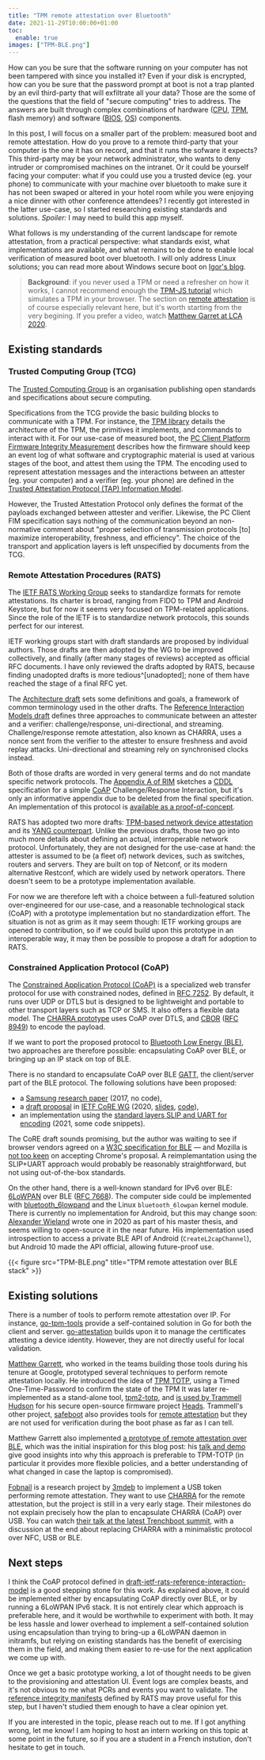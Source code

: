 ```yaml
---
title: "TPM remote attestation over Bluetooth"
date: 2021-11-29T10:00:00+01:00
toc:
  enable: true
images: ["TPM-BLE.png"]
---
```


How can you be sure that the software running on your computer has not been tampered with since you installed it?
Even if your disk is encrypted, how can you be sure that the password prompt at boot is not a trap planted by an evil third-party that will exfiltrate all your data?
Those are the some of the questions that the field of "secure computing" tries to address.
The answers are built through complex combinations of hardware ([CPU](https://en.wikipedia.org/wiki/Central_processing_unit), [TPM](https://en.wikipedia.org/wiki/Trusted_Platform_Module), flash memory) and software ([BIOS](https://en.wikipedia.org/wiki/BIOS), [OS](https://en.wikipedia.org/wiki/Operating_system)) components.

In this post, I will focus on a smaller part of the problem: measured boot and remote attestation.
How do you prove to a remote third-party that your computer is the one it has on record, and that it runs the sofware it expects?
This third-party may be your network administrator, who wants to deny intruder or compromised machines on the intranet.
Or it could be yourself facing your computer: what if you could use you a trusted device (eg. your phone) to communicate with your machine over bluetooth to make sure it has not been swaped or altered in your hotel room while you were enjoying a nice dinner with other conference attendees?
I recently got interested in the latter use-case, so I started researching existing standards and solutions.
*Spoiler:* I may need to build this app myself.

What follows is my understanding of the current landscape for remote attestation, from a practical perspective:
what standards exist, what implementations are available, and what remains to be done to enable local verification of measured boot over bluetooth.
I will only address Linux solutions; you can read more about Windows secure boot on [Igor's blog](https://igor-blue.github.io/2021/02/04/secure-boot.html).

> **Background**: if you never used a TPM or need a refresher on how it works, I cannot recommend enough the [TPM-JS tutorial](https://google.github.io/tpm-js) which simulates a TPM in your browser.
> The section on [remote attestation](https://google.github.io/tpm-js/#pg_attestation) is of course especially relevant here, but it's worth starting from the very begining.
> If you prefer a video, watch [Matthew Garret at LCA 2020](https://www.youtube.com/watch?v=FobfM9S9xSI).

## Existing standards

### Trusted Computing Group (TCG)

The [Trusted Computing Group](https://trustedcomputinggroup.org/) is an organisation publishing open standards and specifications about secure computing.

Specifications from the TCG provide the basic building blocks to communicate with a TPM.
For instance, the [TPM library](https://trustedcomputinggroup.org/resource/tpm-library-specification/) details the architecture of the TPM, the primitives it implements, and commands to interact with it.
For our use-case of measured boot, the [PC Client Platform Firmware Integrity Measurement](https://trustedcomputinggroup.org/resource/tcg-pc-client-platform-firmware-integrity-measurement/)
describes how the firmware should keep an event log of what software and cryptographic material is used at various stages of the boot, and attest them using the TPM.
The encoding used to represent attestation messages and the interactions between an attester (eg. your computer) and a verifier (eg. your phone) are defined in the [Trusted Attestation Protocol (TAP) Information Model](https://trustedcomputinggroup.org/resource/tcg-tap-information-model/).

However, the Trusted Attestation Protocol only defines the format of the payloads exchanged between attester and verifier.
Likewise, the PC Client FIM specification says nothing of the communication beyond an non-normative comment about
"proper selection of transmission protocols [to] maximize interoperability, freshness, and efficiency".
The choice of the transport and application layers is left unspecified by documents from the TCG.


### Remote Attestation Procedures (RATS)

The [IETF RATS Working Group](https://datatracker.ietf.org/wg/rats/about/) seeks to standardize formats for remote attestations.
Its charter is broad, ranging from FIDO to TPM and Android Keystore, but for now it seems very focused on TPM-related applications.
Since the role of the IETF is to standardize network protocols, this sounds perfect for our interest.

IETF working groups start with draft standards are proposed by individual authors.
Those drafts are then adopted by the WG to be improved collectively,
and finally (after many stages of reviews) accepted as official RFC documents.
I have only reviewed the drafts adopted by RATS, because finding unadopted drafts is more tedious^[unadopted];
none of them have reached the stage of a final RFC yet.

[^unadopted]: they are not listed from the WG page, so you need to review the mailing-list archives and meeting notes to find discussions of them.

The [Architecture draft](https://tools.ietf.org/html/draft-ietf-rats-architecture) sets some definitions and goals, a framework of common terminology used in the other drafts.
The [Reference Interaction Models draft](https://datatracker.ietf.org/doc/html/draft-ietf-rats-reference-interaction-models) defines three approaches to communicate between an attester and a verifier:
challenge/response, uni-directional, and streaming.
Challenge/response remote attestation, also known as CHARRA, uses a nonce sent from the verifier to the attester to ensure freshness and avoid replay attacks.
Uni-directional and streaming rely on synchronised clocks instead.

Both of those drafts are worded in very general terms and do not mandate specific network protocols.
The [Appendix A of RIM](https://datatracker.ietf.org/doc/html/draft-ietf-rats-reference-interaction-models#appendix-A) sketches a
[CDDL](https://datatracker.ietf.org/doc/html/rfc8610) specification for a simple [CoAP](http://coap.technology/) Challenge/Response Interaction,
but it's only an informative appendix due to be deleted from the final specification.
An implementation of this protocol is [available as a proof-of-concept](https://github.com/Fraunhofer-SIT/charra).

RATS has adopted two more drafts: [TPM-based network device attestation](https://datatracker.ietf.org/doc/html/draft-ietf-rats-tpm-based-network-device-attest)
and its [YANG counterpart](https://datatracker.ietf.org/doc/html/draft-ietf-rats-yang-tpm-charra/).
Unlike the previous drafts, those two go into much more details about defining an actual, interroperable network protocol.
Unfortunately, they are not designed for the use-case at hand: the attester is assumed to be (a fleet of) network devices, such as switches, routers and servers.
They are built on top of Netconf, or its modern alternative Restconf, which are widely used by network operators.
There doesn't seem to be a prototype implementation available.

For now we are therefore left with a choice between a full-featured solution over-engineered for our use-case,
and a reasonable technological stack (CoAP) with a prototype implementation but no standardization effort.
The situation is not as grim as it may seem though: IETF working groups are opened to contribution,
so if we could build upon this prototype in an interoperable way,
it may then be possible to propose a draft for adoption to RATS.

### Constrained Application Protocol (CoAP) <a id="coap"></a>

The [Constrained Application Protocol (CoAP)](http://coap.technology/) is a specialized web transfer protocol for use with constrained nodes,
defined in [RFC 7252](https://datatracker.ietf.org/doc/html/rfc7252/).
By default, it runs over UDP or DTLS but is designed to be lightweight and portable to other transport layers such as TCP or SMS.
It also offers a flexible data model.
The [CHARRA prototype](https://github.com/Fraunhofer-SIT/charra) uses CoAP over DTLS, and [CBOR](http://cbor.io/) ([RFC 8949](https://datatracker.ietf.org/doc/html/rfc8949/)) to encode the payload.

If we want to port the proposed protocol to [Bluetooth Low Energy (BLE)](https://en.wikipedia.org/wiki/Bluetooth_Low_Energy), two approaches are therefore possible:
encapsulating CoAP over BLE, or bringing up an IP stack on top of BLE.

There is no standard to encapsulate CoAP over BLE [GATT](https://en.wikipedia.org/wiki/Bluetooth_Low_Energy#Software_model), the client/server part of the BLE protocol.
The following solutions have been proposed:

- a [Samsung research paper](https://ieeexplore.ieee.org/abstract/document/8190936) (2017, no code),
- a [draft proposal](https://datatracker.ietf.org/doc/html/draft-amsuess-core-coap-over-gatt) in [IETF CoRE WG](https://datatracker.ietf.org/wg/core/about/)  (2020, [slides](https://datatracker.ietf.org/doc/slides-109-core-sessb-coap-over-gatt/), [code](https://gitlab.com/chrysn/coap-gatt-demo)),
- an implementation using the [standard layers SLIP and UART for encoding](https://www.maibornwolff.de/en/blog/talk-coap-me-iot-over-bluetooth-low-energy) (2021, some code snippets).

The CoRE draft sounds promising, but the author was waiting to see if browser vendors agreed on a [W3C specification for BLE](https://developer.mozilla.org/en-US/docs/Web/API/Web_Bluetooth_API) —
and Mozilla is [not too keen](https://github.com/mozilla/standards-positions/issues/95) on accepting Chrome's proposal.
A reimplemantation using the SLIP+UART approach would probably be reasonably straightforward, but not using out-of-the-box standards.

On the other hand, there is a well-known standard for IPv6 over BLE: [6LoWPAN](https://en.wikipedia.org/wiki/6LoWPAN) over BLE ([RFC 7668](https://datatracker.ietf.org/doc/html/rfc7668)).
The computer side could be implemented with [bluetooth_6lowpand](https://github.com/NordicSemiconductor/Linux-ble-6lowpan-joiner) and the Linux `bluetooth_6lowpan` kernel module.
There is currently no implementation for Android, but this may change soon:
[Alexander Wieland](https://diglib.tugraz.at/download.php?id=60a4ea6a34af4&location=browse) wrote one in 2020 as part of his master thesis, and seems willing to open-source it in the near future.
His implementation used introspection to access a private BLE API of Android (`CreateL2capChannel`), but Android 10 made the API official, allowing future-proof use.

{{< figure src="TPM-BLE.png" title="TPM remote attestation over BLE stack" >}}

## Existing solutions

There is a number of tools to perform remote attestation over IP.
For instance, [go-tpm-tools](https://github.com/google/go-tpm-tools) provide a self-contained solution in Go for both the client and server.
[go-attestation](https://github.com/google/go-attestation/) builds upon it to manage the certificates attesting a device identity.
However, they are not directly useful for local validation.

[Matthew Garrett](https://mjg59.dreamwidth.org/), who worked in the teams building those tools during his tenure at Google,
prototyped several techniques to perform remote attestation locally.
He introduced the idea of [TPM TOTP](https://mjg59.dreamwidth.org/35742.html), using a Timed One-Time-Password to confirm the state of the TPM
It was later re-implemented as a stand-alone tool, [tpm2-totp](https://github.com/tpm2-software/tpm2-totp),
and [is used by Trammell Hudson](https://trmm.net/Tpmtotp/) for his secure open-source firmware project [Heads](https://osresearch.net/).
Trammell's other project, [safeboot](https://safeboot.dev/) also provides tools for [remote attestation](https://safeboot.dev/attestation/) but they are not used for verification during the boot phase as far as I can tell.

Matthew Garrett also implemented [a prototype of remote attestation over BLE](https://mjg59.dreamwidth.org/54203.html), which was the initial inspiration for this blog post:
his [talk and demo](https://www.youtube.com/watch?v=FobfM9S9xSI) give good insights into why this approach is preferable to TPM-TOTP (in particular it provides more flexible policies, and a better understanding of what changed in case the laptop is compromised).

[Fobnail](https://fobnail.3mdeb.com/) is a research project by [3mdeb](https://3mdeb.com/) to implement a USB token performing remote attestation.
They want to use [CHARRA](https://github.com/Fraunhofer-SIT/charra) for the remote attestation, but the project is still in a very early stage.
Their milestones do not explain precisely how the plan to encapsulate CHARRA (CoAP) over USB.
You can watch [their talk at the latest Trenchboot summit](https://www.youtube.com/watch?v=xZoCtNV8Qs0&t=3660s),
with a discussion at the end about replacing CHARRA with a minimalistic protocol over NFC, USB or BLE.

## Next steps

I think the CoAP protocol defined in [draft-ietf-rats-reference-interaction-model](https://datatracker.ietf.org/doc/html/draft-ietf-rats-reference-interaction-models#appendix-A) is a good stepping stone for this work.
As explained above, it could be implemented either by encapsulating CoAP directly over BLE, or by running a 6LoWPAN IPv6 stack.
It is not entirely clear which approach is preferable here, and it would be worthwhile to experiment with both.
It may be less hassle and lower overhead to implement a self-contained solution using encapsulation than trying to bring-up a 6LoWPAN daemon in initramfs,
but relying on existing standards has the benefit of exercising them in the field, and making them easier to re-use for the next application we come up with.

Once we get a basic prototype working, a lot of thought needs to be given to the provisioning and attestation UI.
Event logs are complex beasts, and it's not obvious to me what PCRs and events you want to validate.
The [reference integrity manifests](https://datatracker.ietf.org/doc/html/draft-ietf-rats-tpm-based-network-device-attest#section-2.4.1)
defined by RATS may prove useful for this step, but I haven't studied them enough to have a clear opinion yet.

If you are interested in the topic, please reach out to me. If I got anything wrong, let me know!
I am hoping to host an intern working on this topic at some point in the future, so if you are a student in a French instution, don't hesitate to get in touch.

